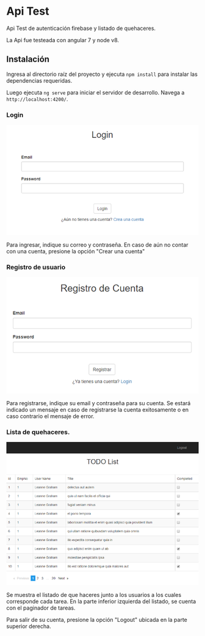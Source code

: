 # Api Test

Api Test de autenticación firebase y listado de quehaceres.

La Api fue testeada con angular 7 y node v8.

## Instalación

Ingresa al directorio raíz del proyecto y ejecuta `npm install` para instalar las dependencias requeridas.

Luego ejecuta `ng serve` para iniciar el servidor de desarrollo.
Navega a `http://localhost:4200/`.

### Login

![](/src/assets/imgs/login.PNG?raw=true)

Para ingresar, indique su correo y contraseña. En caso de aún no contar con una cuenta, presione la opción "Crear una cuenta"

### Registro de usuario

![](/src/assets/imgs/regist.PNG?raw=true)

Para registrarse, indique su email y contraseña para su cuenta. Se estará indicado un mensaje en caso de registrarse la cuenta exitosamente o en caso contrario el mensaje de error.


### Lista de quehaceres.

![](/src/assets/imgs/todo-list.PNG?raw=true)

Se muestra el listado de que haceres junto a los usuarios a los cuales corresponde cada tarea. En la parte inferior izquierda del listado, se cuenta con el paginador de tareas.

Para salir de su cuenta, presione la opción "Logout" ubicada en la parte superior derecha.
